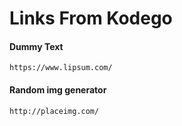 
# Links From Kodego

#### Dummy Text
`https://www.lipsum.com/`

#### Random img generator
`http://placeimg.com/`